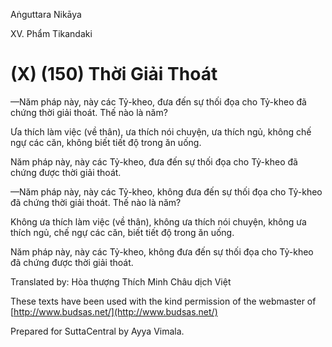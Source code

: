 Aṅguttara Nikāya

XV. Phẩm Tikandaki

# (X) (150) Thời Giải Thoát

—Năm pháp này, này các Tỷ-kheo, đưa đến sự thối đọa cho Tỷ-kheo đã chứng thời giải thoát. Thế nào là năm?

Ưa thích làm việc (về thân), ưa thích nói chuyện, ưa thích ngủ, không chế ngự các căn, không biết tiết độ trong ăn uống.

Năm pháp này, này các Tỷ-kheo, đưa đến sự thối đọa cho Tỷ-kheo đã chứng được thời giải thoát.

—Năm pháp này, này các Tỷ-kheo, không đưa đến sự thối đọa cho Tỷ-kheo đã chứng thời giải thoát. Thế nào là năm?

Không ưa thích làm việc (về thân), không ưa thích nói chuyện, không ưa thích ngủ, chế ngự các căn, biết tiết độ trong ăn uống.

Năm pháp này, này các Tỷ-kheo, không đưa đến sự thối đọa cho Tỷ-kheo đã chứng được thời giải thoát.

Translated by: Hòa thượng Thích Minh Châu dịch Việt

These texts have been used with the kind permission of the webmaster of [http://www.budsas.net/](http://www.budsas.net/)

Prepared for SuttaCentral by Ayya Vimala.